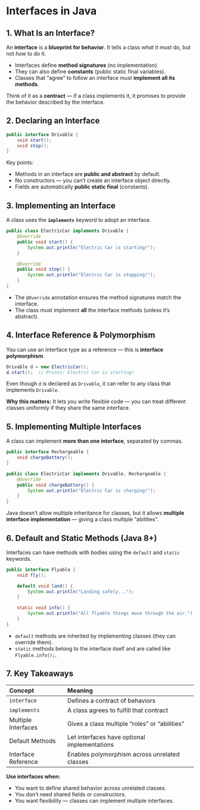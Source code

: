 
# **Interfaces in Java**



## **1. What Is an Interface?**

An **interface** is a **blueprint for behavior**.
It tells a class *what* it must do, but not *how* to do it.

* Interfaces define **method signatures** (no implementation).
* They can also define **constants** (public static final variables).
* Classes that “agree” to follow an interface must **implement all its methods**.

Think of it as a **contract** — if a class implements it, it promises to provide the behavior described by the interface.



## **2. Declaring an Interface**

```java
public interface Drivable {
    void start();
    void stop();
}
```

Key points:

* Methods in an interface are **public and abstract** by default.
* No constructors — you can’t create an interface object directly.
* Fields are automatically **public static final** (constants).



## **3. Implementing an Interface**

A class uses the **`implements`** keyword to adopt an interface.

```java
public class ElectricCar implements Drivable {
    @Override
    public void start() {
        System.out.println("Electric Car is starting!");
    }

    @Override
    public void stop() {
        System.out.println("Electric Car is stopping!");
    }
}
```

* The `@Override` annotation ensures the method signatures match the interface.
* The class must implement **all** the interface methods (unless it’s abstract).



## **4. Interface Reference & Polymorphism**

You can use an interface type as a reference — this is **interface polymorphism**.

```java
Drivable d = new ElectricCar();
d.start();  // Prints: Electric Car is starting!
```

Even though `d` is declared as `Drivable`, it can refer to any class that implements `Drivable`.

**Why this matters:**
It lets you write flexible code — you can treat different classes uniformly if they share the same interface.


## **5. Implementing Multiple Interfaces**

A class can implement **more than one interface**, separated by commas.

```java
public interface Rechargeable {
    void chargeBattery();
}

public class ElectricCar implements Drivable, Rechargeable {
    @Override
    public void chargeBattery() {
        System.out.println("Electric Car is charging!");
    }
}
```
Java doesn’t allow multiple inheritance for classes,
but it allows **multiple interface implementation** — giving a class multiple “abilities”.


## **6. Default and Static Methods (Java 8+)**

Interfaces can have methods with bodies using the `default` and `static` keywords.

```java
public interface Flyable {
    void fly();

    default void land() {
        System.out.println("Landing safely...");
    }

    static void info() {
        System.out.println("All flyable things move through the air.");
    }
}
```

* `default` methods are inherited by implementing classes (they can override them).
* `static` methods belong to the interface itself and are called like `Flyable.info();`.


## **7. Key Takeaways**

| Concept             | Meaning                                       |
| :------------------ | :-------------------------------------------- |
| `interface`         | Defines a contract of behaviors               |
| `implements`        | A class agrees to fulfill that contract       |
| Multiple Interfaces | Gives a class multiple “roles” or “abilities” |
| Default Methods     | Let interfaces have optional implementations  |
| Interface Reference | Enables polymorphism across unrelated classes |


**Use interfaces when:**

* You want to define shared behavior across unrelated classes.
* You don’t need shared fields or constructors.
* You want flexibility — classes can implement multiple interfaces.
